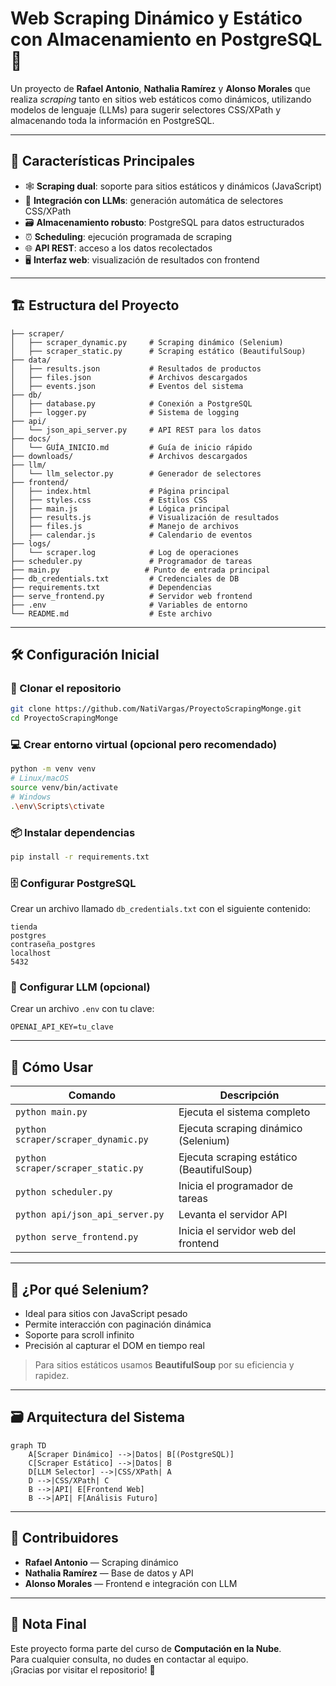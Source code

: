 # Web Scraping Dinámico y Estático con Almacenamiento en PostgreSQL 🚀



Un proyecto de **Rafael Antonio**, **Nathalia Ramírez** y **Alonso Morales** que realiza *scraping* tanto en sitios web estáticos como dinámicos, utilizando modelos de lenguaje (LLMs) para sugerir selectores CSS/XPath y almacenando toda la información en PostgreSQL.

---

## 🌟 Características Principales

- 🕸️ **Scraping dual**: soporte para sitios estáticos y dinámicos (JavaScript)
- 🤖 **Integración con LLMs**: generación automática de selectores CSS/XPath
- 🗃️ **Almacenamiento robusto**: PostgreSQL para datos estructurados
- ⏰ **Scheduling**: ejecución programada de scraping
- 🌐 **API REST**: acceso a los datos recolectados
- 🖥️ **Interfaz web**: visualización de resultados con frontend

---

## 🏗️ Estructura del Proyecto

```plaintext
├── scraper/                  
│   ├── scraper_dynamic.py     # Scraping dinámico (Selenium)
│   ├── scraper_static.py      # Scraping estático (BeautifulSoup)
├── data/                     
│   ├── results.json           # Resultados de productos
│   ├── files.json             # Archivos descargados
│   ├── events.json            # Eventos del sistema
├── db/                       
│   ├── database.py            # Conexión a PostgreSQL
│   ├── logger.py              # Sistema de logging
├── api/                      
│   └── json_api_server.py     # API REST para los datos
├── docs/                     
│   └── GUÍA_INICIO.md         # Guía de inicio rápido
├── downloads/                 # Archivos descargados
├── llm/                      
│   └── llm_selector.py        # Generador de selectores
├── frontend/                 
│   ├── index.html             # Página principal
│   ├── styles.css             # Estilos CSS
│   ├── main.js                # Lógica principal
│   ├── results.js             # Visualización de resultados
│   ├── files.js               # Manejo de archivos
│   ├── calendar.js            # Calendario de eventos
├── logs/                     
│   └── scraper.log            # Log de operaciones
├── scheduler.py               # Programador de tareas
├── main.py                   # Punto de entrada principal
├── db_credentials.txt         # Credenciales de DB
├── requirements.txt           # Dependencias
├── serve_frontend.py          # Servidor web frontend
├── .env                       # Variables de entorno
└── README.md                  # Este archivo
```

---

## 🛠️ Configuración Inicial

### 🔽 Clonar el repositorio

```bash
git clone https://github.com/NatiVargas/ProyectoScrapingMonge.git
cd ProyectoScrapingMonge
```

### 💻 Crear entorno virtual (opcional pero recomendado)

```bash
python -m venv venv
# Linux/macOS
source venv/bin/activate
# Windows
.\env\Scripts\ctivate
```

### 📦 Instalar dependencias

```bash
pip install -r requirements.txt
```

### 🗄️ Configurar PostgreSQL

Crear un archivo llamado `db_credentials.txt` con el siguiente contenido:

```
tienda
postgres
contraseña_postgres
localhost
5432
```

### 🔑 Configurar LLM (opcional)

Crear un archivo `.env` con tu clave:

```
OPENAI_API_KEY=tu_clave
```

---

## 🚀 Cómo Usar

| Comando | Descripción |
|--------|-------------|
| `python main.py` | Ejecuta el sistema completo |
| `python scraper/scraper_dynamic.py` | Ejecuta scraping dinámico (Selenium) |
| `python scraper/scraper_static.py` | Ejecuta scraping estático (BeautifulSoup) |
| `python scheduler.py` | Inicia el programador de tareas |
| `python api/json_api_server.py` | Levanta el servidor API |
| `python serve_frontend.py` | Inicia el servidor web del frontend |

---

## 🤖 ¿Por qué Selenium?

- Ideal para sitios con JavaScript pesado  
- Permite interacción con paginación dinámica  
- Soporte para scroll infinito  
- Precisión al capturar el DOM en tiempo real  

> Para sitios estáticos usamos **BeautifulSoup** por su eficiencia y rapidez.

---

## 🗃️ Arquitectura del Sistema

```mermaid
graph TD
    A[Scraper Dinámico] -->|Datos| B[(PostgreSQL)]
    C[Scraper Estático] -->|Datos| B
    D[LLM Selector] -->|CSS/XPath| A
    D -->|CSS/XPath| C
    B -->|API| E[Frontend Web]
    B -->|API| F[Análisis Futuro]
```

---

## 👥 Contribuidores

- **Rafael Antonio** — Scraping dinámico  
- **Nathalia Ramírez** — Base de datos y API  
- **Alonso Morales** — Frontend e integración con LLM

---

## 📌 Nota Final

Este proyecto forma parte del curso de **Computación en la Nube**.  
Para cualquier consulta, no dudes en contactar al equipo.  
¡Gracias por visitar el repositorio! 🙌

